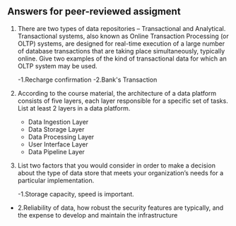 ## Answers for peer-reviewed assigment
1. There are two types of data repositories – Transactional and Analytical. Transactional systems, also known as Online Transaction Processing (or OLTP) systems, are designed for real-time execution of a large number of database transactions that are taking place simultaneously, typically online. Give two examples of the kind of transactional data for which an OLTP system may be used.

   -1.Recharge confirmation
   -2.Bank's Transaction

2. According to the course material, the architecture of a data platform consists of five layers, each layer responsible for a specific set of tasks. List at least 2 layers in a data platform.
   - Data Ingestion Layer
   - ​Data Storage Layer
   - Data Processing Layer
   - User Interface Layer
   - Data Pipeline Layer
3. List two factors that you would consider in order to make a
decision about the type of data store that meets your organization’s needs for a particular implementation.

   -1.Storage capacity, speed is important.
-   2.Reliability of data, how robust the security features are typically, and the expense to develop and maintain the infrastructure
